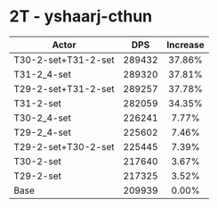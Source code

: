 # 2T - yshaarj-cthun
| Actor | DPS | Increase |
|---|:---:|:---:|
|T30-2-set+T31-2-set|289432|37.86%|
|T31-2_4-set|289320|37.81%|
|T29-2-set+T31-2-set|289257|37.78%|
|T31-2-set|282059|34.35%|
|T30-2_4-set|226241|7.77%|
|T29-2_4-set|225602|7.46%|
|T29-2-set+T30-2-set|225445|7.39%|
|T30-2-set|217640|3.67%|
|T29-2-set|217325|3.52%|
|Base|209939|0.00%|
